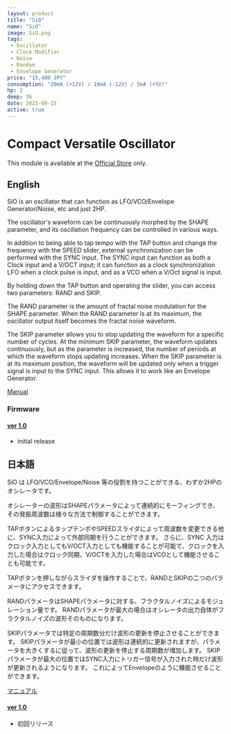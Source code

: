 ```yaml
---
layout: product
title: "SiO"
name: "SiO"
image: SiO.png
tags:
 - Oscillator
 - Clock Modifier
 - Noise
 - Random
 - Envelope Generator
price: "15,400 JPY"
consumption: "20mA (+12V) / 10mA (-12V) / 5mA (+5V)"
hp: 2
deep: 36
date: 2023-09-15
active: true
---
```


# Compact Versatile Oscillator

This module is available at the [Official Store](https://centrevillage.stores.jp/items/6503a08095624d025b08795f) only.

## English

SiO is an oscillator that can function as LFO/VCO/Envelope Generator/Noise, etc and just 2HP.

The oscillator's waveform can be continuously morphed by the SHAPE parameter, and its oscillation frequency can be controlled in various ways.

In addition to being able to tap tempo with the TAP button and change the frequency with the SPEED slider, external synchronization can be performed with the SYNC input.
The SYNC input can function as both a Clock input and a V/OCT input; it can function as a clock synchronization LFO when a clock pulse is input, and as a VCO when a V/Oct signal is input.

By holding down the TAP button and operating the slider, you can access two parameters: RAND and SKIP.

The RAND parameter is the amount of fractal noise modulation for the SHAPE parameter.
When the RAND parameter is at its maximum, the oscillator output itself becomes the fractal noise waveform.

The SKIP parameter allows you to stop updating the waveform for a specific number of cycles.
At the minimum SKIP parameter, the waveform updates continuously, but as the parameter is increased, the number of periods at which the waveform stops updating increases.
When the SKIP parameter is at its maximum position, the waveform will be updated only when a trigger signal is input to the SYNC input.
This allows it to work like an Envelope Generator.

[Manual](https://docs.google.com/document/d/1YRcamI5YZbvxdGZw4IUdk4JIAezGGy4M5SqvD6NgKxA/edit?usp=sharing)

### Firmware

#### [ver 1.0](https://drive.google.com/file/d/1jAM76tQ1yYksdT6KYONVIpH9qVD8aE_G/view?usp=sharing)
- initial release

## 日本語

SiO は LFO/VCO/Envelope/Noise 等の役割を持つことができる、わずか2HPのオシレータです。

オシレーターの波形はSHAPEパラメータによって連続的にモーフィングでき、その発振周波数は様々な方法で制御することができます。

TAPボタンによるタップテンポやSPEEDスライダによって周波数を変更できる他に、SYNC入力によって外部同期を行うことができます。
さらに、SYNC 入力はクロック入力としてもV/OCT入力としても機能することが可能で、クロックを入力した場合はクロック同期、V/OCTを入力した場合はVCOとして機能させることも可能です。

TAPボタンを押しながらスライダを操作することで、RANDとSKIPの二つのパラメータにアクセスできます。

RANDパラメータはSHAPEパラメータに対する、フラクタルノイズによるモジュレーション量です。
RANDパラメータが最大の場合はオシレータの出力自体がフラクタルノイズの波形そのものになります。

SKIPパラメータでは特定の周期数分だけ波形の更新を停止させることができます。
SKIPパラメータが最小の位置では波形は連続的に更新されますが、パラメータを大きくするに従って、波形の更新を停止する周期数が増加します。
SKIPパラメータが最大の位置ではSYNC入力にトリガー信号が入力された時だけ波形が更新されるようになります。
これによってEnvelopeのように機能させることができます。

[マニュアル](https://docs.google.com/document/d/1tG7j0Fk4QWcMbfhctxCKSbad3aMQigNmGt0D1vfF7YU/edit?usp=sharing)

#### [ver 1.0](https://drive.google.com/file/d/1jAM76tQ1yYksdT6KYONVIpH9qVD8aE_G/view?usp=sharing)
-  初回リリース


